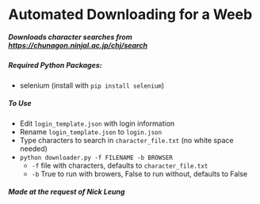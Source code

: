 # Automated Downloading for a Weeb
##### Downloads character searches from https://chunagon.ninjal.ac.jp/chj/search

##### Required Python Packages:
* selenium (install with `pip install selenium`)

##### To Use
* Edit `login_template.json` with login information
* Rename `login_template.json` to `login.json`
* Type characters to search in `character_file.txt` (no white space needed)
* `python downloader.py -f FILENAME -b BROWSER`
    * `-f` file with characters, defaults to `character_file.txt`
    * `-b` True to run with browers, False to run without, defaults to False
##### Made at the request of Nick Leung
